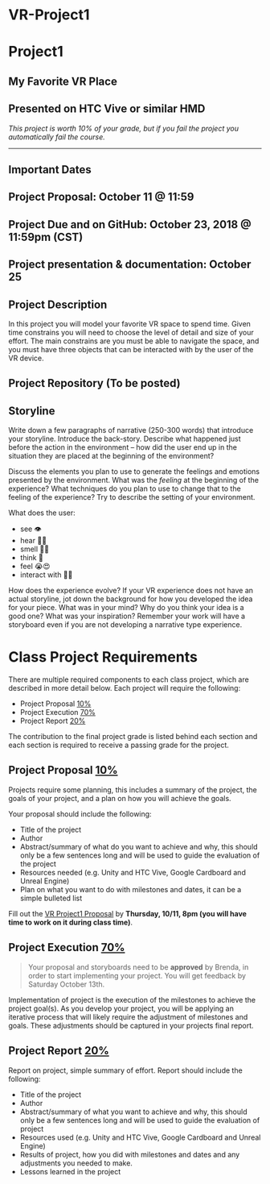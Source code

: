 # VR-Project1


# Project1 
## My Favorite VR Place
## Presented on HTC Vive or similar HMD

*This project is worth 10% of your grade, but if you fail the project you automatically fail the course.*

----

## Important Dates

## Project Proposal: October 11 @ 11:59
## Project Due and on GitHub: **October 23**, 2018 @ 11:59pm (CST)
## Project presentation & documentation: **October 25**

## Project Description 

In this project you will model your favorite VR space to spend time. Given time constrains you will need to choose the level of detail and size of your effort. The main constrains are you must be able to navigate the space, and you must have three objects that can be interacted with by the user of the VR device. 

## Project Repository (To be posted)

## Storyline
Write down a few paragraphs of narrative (250-300 words) that introduce your storyline. Introduce the back-story. Describe what happened just before the action in the environment – how did the user end up in the situation they are placed at the beginning of the environment? 

Discuss the elements you plan to use to generate the feelings and emotions presented by the environment. What was the *feeling* at the beginning of the experience? What techniques do you plan to use to change that to the feeling of the experience? Try to describe the setting of your environment. 

What does the user:
- see 👁
- hear 👂🏼
- smell 👃🏾
- think 🧠
- feel 😭😍
- interact with 👋🏻

How does the experience evolve? If your VR experience does not have an actual storyline, jot down the background for how you developed the idea for your piece. What was in your mind? Why do you think your idea is a good one? What was your inspiration? Remember your work will have a storyboard even if you are not developing a narrative type experience.

# Class Project Requirements

There are multiple required components to each class project, which are described in more detail below. Each project will require the following:

- Project Proposal [10%]()
- Project Execution [70%]()
- Project Report [20%]()

The contribution to the final project grade is listed behind each section and each section is required to receive a passing grade for the project.

## Project Proposal [10%]()

Projects require some planning, this includes a summary of the project, the goals of your project, and a plan on how you will achieve the goals. 

Your proposal should include the following:

 - Title of the project
 - Author
 - Abstract/summary of what do you want to achieve and why, this should only be a few sentences long and will be used to guide the evaluation of the project
 - Resources needed (e.g. Unity and HTC Vive, Google Cardboard and Unreal Engine)
 - Plan on what you want to do with milestones and dates, it can be a simple bulleted list 

Fill out the [VR Project1 Proposal](https://goo.gl/forms/FRQ0fqJmvZ6b6QQs2) by **Thursday, 10/11, 8pm (you will have time to work on it during class time)**.

## Project Execution [70%]() 
> Your proposal and storyboards need to be **approved** by Brenda, in order to start implementing your project. You will get feedback by Saturday October 13th.

Implementation of project is the execution of the milestones to achieve the project goal(s).  As you develop your project, you will be applying an iterative process that will likely require the adjustment of milestones and goals.  These adjustments should be captured in your projects final report.

## Project Report [20%]() 
Report on project, simple summary of effort. 
Report should include the following:
 
 - Title of the project
 - Author
 - Abstract/summary of what you want to achieve and why, this should only be a few sentences long and will be used to guide the evaluation of project
 - Resources used (e.g. Unity and HTC Vive, Google Cardboard and Unreal Engine)
 - Results of project, how you did with milestones and dates and any adjustments you needed to make. 
 - Lessons learned in the project

